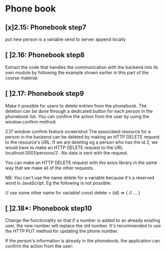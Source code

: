 # Phone book
## [x]2.15: Phonebook step7
put new person is a variable
send to server
append locally

## [ ]2.16: Phonebook step8
Extract the code that handles the communication with the backend into its own module by following the example shown earlier in this part of the course material.

## [ ]2.17: Phonebook step9
Make it possible for users to delete entries from the phonebook. The deletion can be done through a dedicated button for each person in the phonebook list. You can confirm the action from the user by using the window.confirm method:

2.17 window confirm feature screenshot
The associated resource for a person in the backend can be deleted by making an HTTP DELETE request to the resource's URL. If we are deleting eg a person who has the id 2, we would have to make an HTTP DELETE request to the URL localhost:3001/persons/2 . No data is sent with the request.

You can make an HTTP DELETE request with the axios library in the same way that we make all of the other requests.

NB: You can't use the name delete for a variable because it's a reserved word in JavaScript. Eg the following is not possible:

// use some other name for variable!
const delete = (id) => {
  // ...
}
## [ ]2.18*: Phonebook step10
Change the functionality so that if a number is added to an already existing user, the new number will replace the old number. It's recommended to use the HTTP PUT method for updating the phone number.

If the person's information is already in the phonebook, the application can confirm the action from the user:

